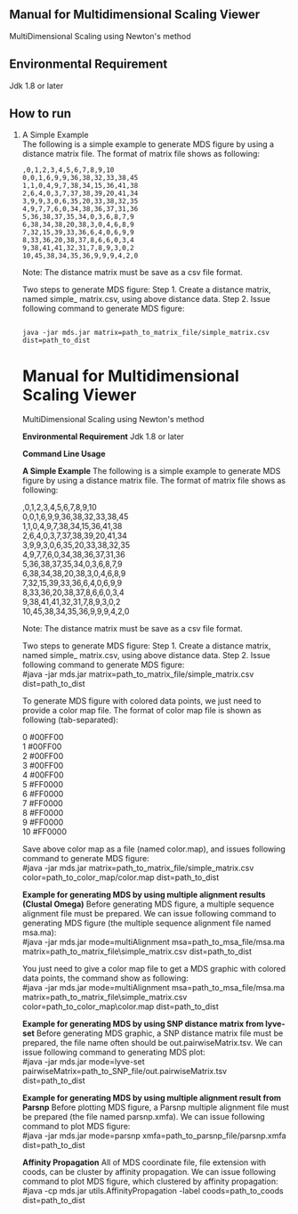 <h2>Manual for Multidimensional Scaling Viewer</h2>
MultiDimensional Scaling using Newton's method

<h2>Environmental Requirement</h2>
Jdk 1.8 or later

<h2>How to run</h2>
<ol>
<li><p>A Simple Example<br>
The following is a simple example to generate MDS figure by using a distance matrix file. The format of matrix file shows as following:

<div><pre><code>,0,1,2,3,4,5,6,7,8,9,10
0,0,1,6,9,9,36,38,32,33,38,45
1,1,0,4,9,7,38,34,15,36,41,38
2,6,4,0,3,7,37,38,39,20,41,34
3,9,9,3,0,6,35,20,33,38,32,35
4,9,7,7,6,0,34,38,36,37,31,36
5,36,38,37,35,34,0,3,6,8,7,9
6,38,34,38,20,38,3,0,4,6,8,9
7,32,15,39,33,36,6,4,0,6,9,9
8,33,36,20,38,37,8,6,6,0,3,4
9,38,41,41,32,31,7,8,9,3,0,2
10,45,38,34,35,36,9,9,9,4,2,0
</code></pre></div>

Note: The distance matrix must be save as a csv file format.

Two steps to generate MDS figure:
Step 1. Create a distance matrix, named simple_ matrix.csv, using above distance data.
Step 2. Issue following command to generate MDS figure:<br/>
<div><pre><code>
java -jar mds.jar matrix=path_to_matrix_file/simple_matrix.csv dist=path_to_dist
</code></pre></div>



# Manual for Multidimensional Scaling Viewer
MultiDimensional Scaling using Newton's method

**Environmental Requirement**
Jdk 1.8 or later

**Command Line Usage**

**A Simple Example**
The following is a simple example to generate MDS figure by using a distance matrix file. The format of matrix file shows as following:

,0,1,2,3,4,5,6,7,8,9,10<br/>
0,0,1,6,9,9,36,38,32,33,38,45<br/>
1,1,0,4,9,7,38,34,15,36,41,38<br/>
2,6,4,0,3,7,37,38,39,20,41,34<br/>
3,9,9,3,0,6,35,20,33,38,32,35<br/>
4,9,7,7,6,0,34,38,36,37,31,36<br/>
5,36,38,37,35,34,0,3,6,8,7,9<br/>
6,38,34,38,20,38,3,0,4,6,8,9<br/>
7,32,15,39,33,36,6,4,0,6,9,9<br/>
8,33,36,20,38,37,8,6,6,0,3,4<br/>
9,38,41,41,32,31,7,8,9,3,0,2<br/>
10,45,38,34,35,36,9,9,9,4,2,0<br/>

Note: The distance matrix must be save as a csv file format.

Two steps to generate MDS figure:
Step 1. Create a distance matrix, named simple_ matrix.csv, using above distance data.
Step 2. Issue following command to generate MDS figure:<br/>
#java -jar mds.jar matrix=path_to_matrix_file/simple_matrix.csv dist=path_to_dist

To generate MDS figure with colored data points, we just need to provide a color map file. The format of color map file is shown as following (tab-separated):<br/>

0	#00FF00<br/>
1	#00FF00<br/>
2	#00FF00<br/>
3	#00FF00<br/>
4	#00FF00<br/>
5	#FF0000<br/>
6	#FF0000<br/>
7	#FF0000<br/>
8	#FF0000<br/>
9	#FF0000<br/>
10	#FF0000<br/>

Save above color map as a file (named color.map), and issues following command to generate MDS figure:<br/>
#java -jar mds.jar matrix=path_to_matrix_file/simple_matrix.csv color=path_to_color_map/color.map dist=path_to_dist

**Example for generating MDS by using multiple alignment results (Clustal Omega)**
Before generating MDS figure, a multiple sequence alignment file must be prepared. We can issue following command to generating MDS figure (the multiple sequence alignment file named msa.ma):<br/>
#java -jar mds.jar mode=multiAlignment msa=path_to_msa_file/msa.ma matrix=path_to_matrix_file\simple_matrix.csv dist=path_to_dist

You just need to give a color map file to get a MDS graphic with colored data points, the command show as following:<br/>
#java -jar mds.jar mode=multiAlignment msa=path_to_msa_file/msa.ma matrix=path_to_matrix_file\simple_matrix.csv color=path_to_color_map\color.map dist=path_to_dist

**Example for generating MDS by using SNP distance matrix from lyve-set**
Before generating MDS graphic, a SNP distance matrix file must be prepared, the file name often should be out.pairwiseMatrix.tsv. We can issue following command to generating MDS plot:<br/>
#java -jar mds.jar mode=lyve-set pairwiseMatrix=path_to_SNP_file/out.pairwiseMatrix.tsv dist=path_to_dist

**Example for generating MDS by using multiple alignment result from Parsnp**
Before plotting MDS figure, a Parsnp multiple alignment file must be prepared (the file named parsnp.xmfa). We can issue following command to plot MDS figure: <br/>
#java -jar mds.jar mode=parsnp xmfa=path_to_parsnp_file/parsnp.xmfa dist=path_to_dist

**Affinity Propagation**
All of MDS coordinate file, file extension with coods, can be cluster by affinity propagation. We can issue following command to plot MDS figure, which clustered by affinity propagation:<br/>
#java -cp mds.jar utils.AffinityPropagation -label coods=path_to_coods dist=path_to_dist


